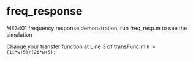 # freq_response
ME3401 frequency response demonstration, run freq_resp.m to see the simulation

Change your transfer function at Line 3 of transFunc.m
`H = (1i*w+5)/(2i*w+5);`

